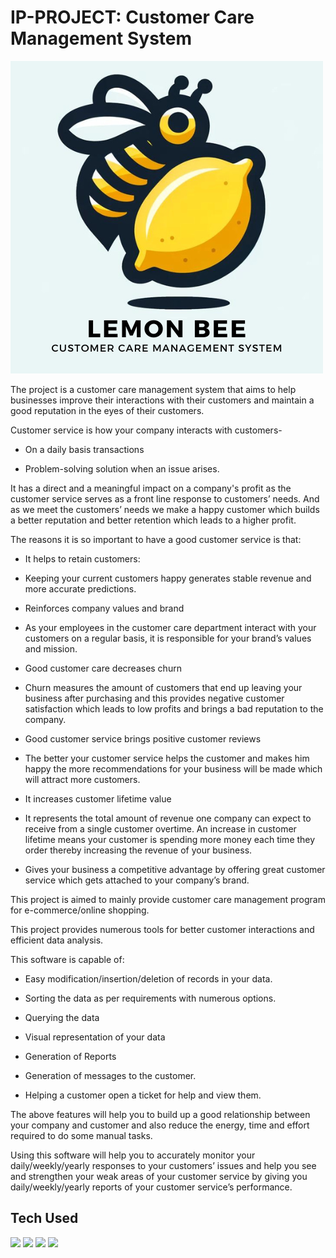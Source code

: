 # IP-PROJECT: **Customer Care Management System**

![logo.png](Resources%2Flogo.png)

The project is a customer care management system that aims to help businesses improve their interactions with their customers and maintain a good reputation in the eyes of their customers.

  

Customer service is how your company interacts with customers-

-   On a daily basis transactions
    
-   Problem-solving solution when an issue arises.
    

  

It has a direct and a meaningful impact on a company's profit as the customer service serves as a front line response to customers’ needs. And as we meet the customers’ needs we make a happy customer which builds a better reputation and better retention which leads to a higher profit.

The reasons it is so important to have a good customer service is that:

-   It helps to retain customers:
    

-   Keeping your current customers happy generates stable revenue and more accurate predictions.
    

-   Reinforces company values and brand
    

-   As your employees in the customer care department interact with your customers on a regular basis, it is responsible for your brand’s values and mission.
    

-   Good customer care decreases churn
    

-   Churn measures the amount of customers that end up leaving your business after purchasing and this provides negative customer satisfaction which leads to low profits and brings a bad reputation to the company.
    

-   Good customer service brings positive customer reviews
    

-   The better your customer service helps the customer and makes him happy the more recommendations for your business will be made which will attract more customers.
    

-   It increases customer lifetime value
    

-   It represents the total amount of revenue one company can expect to receive from a single customer overtime. An increase in customer lifetime means your customer is spending more money each time they order thereby increasing the revenue of your business.
    

-   Gives your business a competitive advantage by offering great customer service which gets attached to your company’s brand.
    

This project is aimed to mainly provide customer care management program for e-commerce/online shopping.


This project provides numerous tools for better customer interactions and efficient data analysis.

This software is capable of:

-   Easy modification/insertion/deletion of records in your data.
    
-   Sorting the data as per requirements with numerous options.
    
-   Querying the data
    
-   Visual representation of your data
    
-   Generation of Reports
    
-   Generation of messages to the customer.
    
-   Helping a customer open a ticket for help and view them.
    

The above features will help you to build up a good relationship between your company and customer and also reduce the energy, time and effort required to do some manual tasks.

Using this software will help you to accurately monitor your daily/weekly/yearly responses to your customers’ issues and help you see and strengthen your weak areas of your customer service by giving you daily/weekly/yearly reports of your customer service’s performance.

## Tech Used

<img src="https://img.shields.io/badge/-Python-black?logo=python&style=for-the-badge&logoColor=blue"></img>
<img src="https://img.shields.io/badge/-Pandas-black?logo=pandas&style=for-the-badge&logoColor=blue"></img>
<img src="https://img.shields.io/badge/-NumPy-black?logo=numpy&style=for-the-badge&logoColor=blue"></img>
<img src="https://img.shields.io/badge/-MatplotLib-black?logo=matlab&style=for-the-badge&logoColor=blue"></img>

